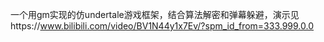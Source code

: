 一个用gm实现的仿undertale游戏框架，结合算法解密和弹幕躲避，演示见https://www.bilibili.com/video/BV1N44y1x7Ev/?spm_id_from=333.999.0.0
